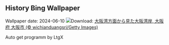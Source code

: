 ## History Bing Wallpaper
Wallpaper date: 2024-06-10
![](https://www.bing.com/th?id=OHR.OsakaNight_JA-JP3335717675_UHD.jpg&w=1000)Download: [大阪湾方面から見た大阪湾岸, 大阪府 大阪市 (© wichianduangsri/Getty Images)](https://www.bing.com/th?id=OHR.OsakaNight_JA-JP3335717675_UHD.jpg)

Auto get programm by LtgX
